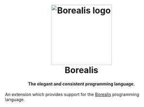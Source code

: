 <h1 align="center">
  <br>
  <img src="https://github.com/Usbac/borealis/assets/38147742/3ebf177c-e3aa-4076-bd3b-4154c0af6215" alt="Borealis logo" width="200"/>
  <br>
  Borealis
  <br>
</h1>

<h4 align="center">The elegant and consistent programming language.</h4>

An extension which provides support for the [Borealis](https://borealislang.com) programming language.
